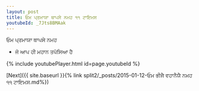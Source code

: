 ```yaml
---
layout: post
title: ਓਮ ਪ੍ਰਮਾਯਾ ਥਾਪਸੇ ਨਮਹ ੧੧ ਟਾਇਮਸ
youtubeId: _7Jts8BMAak
---
```

 
 
 ਓਮ ਪ੍ਰਮਾਯਾ ਥਾਪਸੇ ਨਮਹ  
 
 -  ਜੋ ਆਪ ਹੀ ਮਹਾਨ ਤਪੱਸਿਆ ਹੈ 
 
  
 
  
 
 
 
 
 
 


{% include youtubePlayer.html id=page.youtubeId %}
 
[Next]({{ site.baseurl }}{% link  split2/_posts/2015-01-12-ਓਮ ਭੀਜੈ ਵਹਾਨੈਯੈ ਨਮਹ ੧੧ ਟਾਇਮਸ.md%})
 
